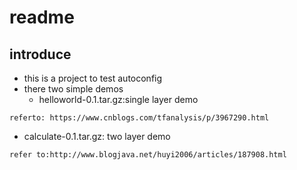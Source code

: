 # readme

## introduce 
- this is a project to test autoconfig 
- there two simple demos 
  - helloworld-0.1.tar.gz:single layer demo

```
referto: https://www.cnblogs.com/tfanalysis/p/3967290.html
```
  - calculate-0.1.tar.gz: two layer demo 

```
refer to:http://www.blogjava.net/huyi2006/articles/187908.html
```



